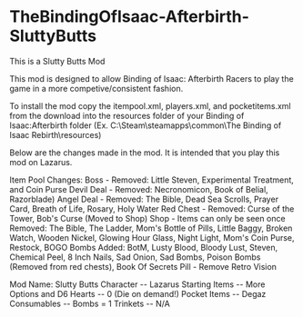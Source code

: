 # TheBindingOfIsaac-Afterbirth-SluttyButts
This is a Slutty Butts Mod

This mod is designed to allow Binding of Isaac: Afterbirth Racers to play the game in a more competive/consistent fashion. 

To install the mod copy the itempool.xml, players.xml, and pocketitems.xml from the download into the resources folder of your Binding of Isaac:Afterbirth folder (Ex. C:\Steam\steamapps\common\The Binding of Isaac Rebirth\resources)

Below are the changes made in the mod. It is intended that you play this mod on Lazarus. 

Item Pool Changes:
	Boss - 
		Removed: Little Steven, Experimental Treatment, and Coin Purse
	Devil Deal - 
		Removed: Necronomicon, Book of Belial, Razorblade)
	Angel Deal - 
		Removed: The Bible,	Dead Sea Scrolls, Prayer Card, Breath of Life, Rosary, Holy Water
	Red Chest - 
		Removed: Curse of the Tower, Bob's Curse (Moved to Shop)
	Shop -
		Items can only be seen once	
		Removed: The Bible, The Ladder, Mom's Bottle of Pills, Little Baggy, Broken Watch, Wooden Nickel, Glowing Hour Glass, Night Light, Mom's Coin Purse, Restock, BOGO Bombs
		Added: BotM, Lusty Blood, Bloody Lust, Steven, Chemical Peel, 8 Inch Nails, Sad Onion, Sad Bombs, Poison Bombs (Removed from red chests), Book Of Secrets
	Pill - 
		Remove Retro Vision
		
Mod Name: Slutty Butts 
Character -- Lazarus
Starting Items -- More Options and D6
Hearts -- 0 (Die on demand!)
Pocket Items -- Degaz
Consumables -- Bombs = 1
Trinkets -- N/A


